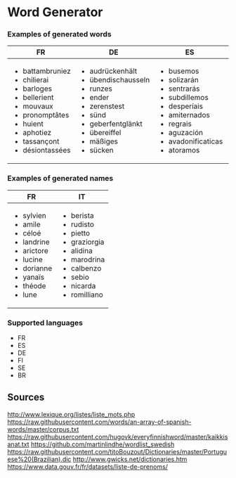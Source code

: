 # Word Generator

### Examples of generated words

| FR|DE|ES|SE|FI|BR
| ------------- | ------------- | ------------- | ------------- | ------------- | ------------- |
| <ul><li>battambruniez</li><li>chilierai</li><li>barloges</li><li>bellerient</li><li>mouvaux</li><li>pronomptâtes</li><li>huient</li><li>aphotiez</li><li>tassançont</li><li>désiontassées</li></ul> | <ul><li>audrückenhält</li><li>übendischausseln</li><li>runzes</li><li>ender</li><li>zerenstest</li><li>sünd</li><li>geberfentglänkt</li><li>übereiffel</li><li>mäßiges</li><li>sücken</li></ul>| <ul><li>busemos</li><li>solizarán</li><li>sentrarás</li><li>subdillemos</li><li>desperíais</li><li>amiternados</li><li>regrais</li><li>aguzación</li><li>avadonificaticas</li><li>atoramos</li></ul>| <ul><li>avlegens</li><li>kommande</li><li>lägsspeingstningamingen</li><li>skapplagsberna</li><li>fringsk</li><li>vrelningats</li><li>ögkaken</li><li>rödes</li><li>möjlse</li><li>föreaver</li></ul> | <ul><li>samanssuorihenälkuminna</li><li>pinalyrkkonauka</li><li>alvetranautinenteittaju</li><li>valmäys</li><li>junto</li><li>rakkivataakkinetanti</li><li>junne</li><li>vitelliteikkaoityä</li><li>vistelos</li><li>kainvarion</li></ul>  | <ul><li>gietação</li><li>respípereniro</li><li>matonecopiro</li><li>baucança</li><li>baleirosanse</li><li>chóloccino</li><li>nusco</li><li>calinear</li><li>fescênimbe</li><li>giroaleono</li></ul>|


### Examples of generated names

| FR | IT
| ------------- | ------------- |
|<ul><li>sylvien</li><li>amile</li><li>céloé</li><li>landrine</li><li>arictore</li><li>lucine</li><li>dorianne</li><li>yanaïs</li><li>théode</li><li>lune</li></ul>| <ul><li>berista</li><li>rudisto</li><li>pietto</li><li>graziorgia</li><li>alidina</li><li>marodrina</li><li>calbenzo</li><li>sebio</li><li>nicarda</li><li>romilliano</li></ul>

### Supported languages
- FR
- ES
- DE
- FI
- SE
- BR

## Sources

http://www.lexique.org/listes/liste_mots.php
https://raw.githubusercontent.com/words/an-array-of-spanish-words/master/corpus.txt
https://raw.githubusercontent.com/hugovk/everyfinnishword/master/kaikkisanat.txt
https://github.com/martinlindhe/wordlist_swedish
https://raw.githubusercontent.com/titoBouzout/Dictionaries/master/Portuguese%20(Brazilian).dic
http://www.gwicks.net/dictionaries.htm
https://www.data.gouv.fr/fr/datasets/liste-de-prenoms/
